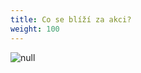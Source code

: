 ```yaml
---
title: Co se blíží za akci?
weight: 100
---
```

![null](/images/uploads/poskytovani_pp_detem_termin_podzim_2018-1-.jpg)
